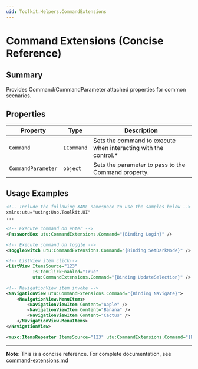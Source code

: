 ```yaml
---
uid: Toolkit.Helpers.CommandExtensions
---
```


# Command Extensions (Concise Reference)

## Summary

Provides Command/CommandParameter attached properties for common scenarios.

## Properties

| Property           | Type       | Description                                                      |
|--------------------|------------|------------------------------------------------------------------|
| `Command`          | `ICommand` | Sets the command to execute when interacting with the control.\* |
| `CommandParameter` | `object`   | Sets the parameter to pass to the Command property.              |

## Usage Examples

```xml
<!-- Include the following XAML namespace to use the samples below -->
xmlns:utu="using:Uno.Toolkit.UI"
...

<!-- Execute command on enter -->
<PasswordBox utu:CommandExtensions.Command="{Binding Login}" />

<!-- Execute command on toggle -->
<ToggleSwitch utu:CommandExtensions.Command="{Binding SetDarkMode}" />

<!-- ListView item click-->
<ListView ItemsSource="123"
          IsItemClickEnabled="True"
          utu:CommandExtensions.Command="{Binding UpdateSelection}" />

<!-- NavigationView item invoke -->
<NavigationView utu:CommandExtensions.Command="{Binding Navigate}">
    <NavigationView.MenuItems>
        <NavigationViewItem Content="Apple" />
        <NavigationViewItem Content="Banana" />
        <NavigationViewItem Content="Cactus" />
    </NavigationView.MenuItems>
</NavigationView>

<muxc:ItemsRepeater ItemsSource="123" utu:CommandExtensions.Command="{Binding UpdateSelection}" />
```

---

**Note**: This is a concise reference. 
For complete documentation, see [command-extensions.md](command-extensions.md)